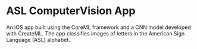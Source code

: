 # ASL ComputerVision App
An iOS app built using the CoreML framework and a CNN model developed with CreateML. The app classifies images of letters in the American Sign Language (ASL) alphabet.
